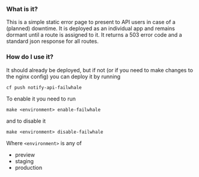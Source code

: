 ### What is it?

This is a simple static error page to present to API users in case of a (planned) downtime.
It is deployed as an individual app and remains dormant until a route is assigned to it.
It returns a 503 error code and a standard json response for all routes.


### How do I use it?

It should already be deployed, but if not (or if you need to make changes to the nginx config) you can deploy it by running

    cf push notify-api-failwhale

To enable it you need to run

    make <environment> enable-failwhale

and to disable it

    make <environment> disable-failwhale


Where `<environment>` is any of

- preview
- staging
- production
